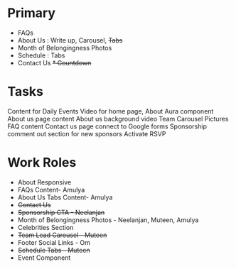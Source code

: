 # Primary

* FAQs
* About Us : Write up, Carousel, ~~Tabs~~
* Month of Belongingness Photos
* Schedule : Tabs
* Contact Us
~~* Countdown~~

# Tasks

Content for Daily Events
Video for home page, About Aura component
About us page content
About us background video
Team Carousel Pictures
FAQ content
Contact us page connect to Google forms
Sponsorship comment out section for new sponsors
Activate RSVP


# Work Roles

* About Responsive
* FAQs Content- Amulya
* About Us Tabs Content- Amulya
* ~~Contact Us~~
* ~~Sponsorship CTA - Neelanjan~~
* Month of Belongingness Photos - Neelanjan, Muteen, Amulya
* Celebrities Section
* ~~Team Lead Carousel - Muteen~~
* Footer Social Links - Om
* ~~Schedule Tabs - Muteen~~
* Event Component